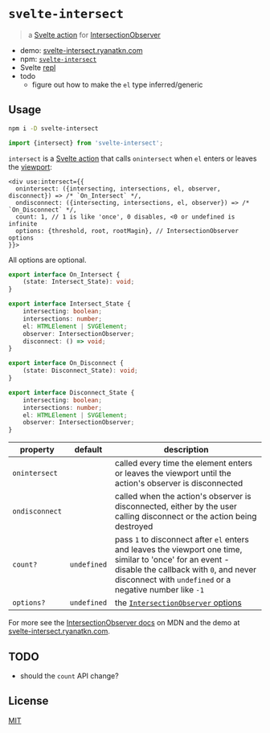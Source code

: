 # `svelte-intersect`

> a [Svelte action](https://svelte.dev/docs/svelte-action) for
> [IntersectionObserver](https://developer.mozilla.org/en-US/docs/Web/API/IntersectionObserver/IntersectionObserver)

- demo: [svelte-intersect.ryanatkn.com](https://svelte-intersect.ryanatkn.com/)
- npm: [`svelte-intersect`](https://www.npmjs.com/package/svelte-intersect)
- Svelte [repl](https://svelte.dev/repl/fad8afe445344c6ab38caea752a3dec5?version=4.1.2)
- todo
  - figure out how to make the `el` type inferred/generic

## Usage

```bash
npm i -D svelte-intersect
```

```ts
import {intersect} from 'svelte-intersect';
```

`intersect` is a [Svelte action](https://svelte.dev/docs/svelte-action)
that calls `onintersect` when `el` enters or leaves
the [viewport](https://developer.mozilla.org/en-US/docs/Web/CSS/Viewport_concepts):

```svelte
<div use:intersect={{
  onintersect: ({intersecting, intersections, el, observer, disconnect}) => /* `On_Intersect` */,
  ondisconnect: ({intersecting, intersections, el, observer}) => /* `On_Disconnect` */,
  count: 1, // 1 is like 'once', 0 disables, <0 or undefined is infinite
  options: {threshold, root, rootMagin}, // IntersectionObserver options
}}>
```

All options are optional.

```ts
export interface On_Intersect {
	(state: Intersect_State): void;
}

export interface Intersect_State {
	intersecting: boolean;
	intersections: number;
	el: HTMLElement | SVGElement;
	observer: IntersectionObserver;
	disconnect: () => void;
}

export interface On_Disconnect {
	(state: Disconnect_State): void;
}

export interface Disconnect_State {
	intersecting: boolean;
	intersections: number;
	el: HTMLElement | SVGElement;
	observer: IntersectionObserver;
}
```

| property       | default     | description                                                                                                                                                                                                     |
| -------------- | ----------- | --------------------------------------------------------------------------------------------------------------------------------------------------------------------------------------------------------------- |
| `onintersect`  |             | called every time the element enters or leaves the viewport until the action's observer is disconnected                                                                                                         |
| `ondisconnect` |             | called when the action's observer is disconnected, either by the user calling disconnect or the action being destroyed                                                                                          |
| `count?`       | `undefined` | pass `1` to disconnect after `el` enters and leaves the viewport one time, similar to 'once' for an event - disable the callback with `0`, and never disconnect with `undefined` or a negative number like `-1` |
| `options?`     | `undefined` | the [`IntersectionObserver` options](https://developer.mozilla.org/en-US/docs/Web/API/IntersectionObserver/IntersectionObserver#options)                                                                        |

For more see the
[IntersectionObserver docs](https://developer.mozilla.org/en-US/docs/Web/API/IntersectionObserver/IntersectionObserver) on MDN
and the demo at [svelte-intersect.ryanatkn.com](https://svelte-intersect.ryanatkn.com/).

## TODO

- should the `count` API change?

## License

[MIT](LICENSE)
